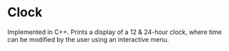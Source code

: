 # Clock
Implemented in C++. Prints a display of a 12 &amp; 24-hour clock, where time can be modified by the user using an interactive menu. 
